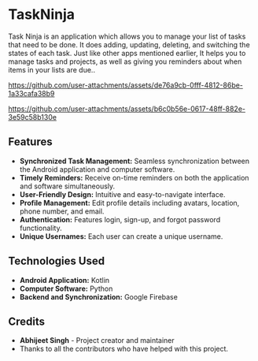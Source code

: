 # TaskNinja
Task Ninja is an application which allows you to manage your list of tasks that need to be done. It does adding, updating, deleting, and switching the states of each task. Just like other apps mentioned earlier, It helps you to manage tasks and projects, as well as giving you reminders about when items in your lists are due..




 https://github.com/user-attachments/assets/de76a9cb-0fff-4812-86be-1a33cafa38b9


https://github.com/user-attachments/assets/b6c0b56e-0617-48ff-882e-3e59c58b130e


<!DOCTYPE html>
<html lang="en">
<head>
    <meta charset="UTF-8">
    <meta name="viewport" content="width=device-width, initial-scale=1.0">
    <title>README - TASKNINJA</title>
  
</head>
<body>
  <h2>Features</h2>
    <ul>
        <li><strong>Synchronized Task Management:</strong> Seamless synchronization between the Android application and computer software.</li>
        <li><strong>Timely Reminders:</strong> Receive on-time reminders on both the application and software simultaneously.</li>
        <li><strong>User-Friendly Design:</strong> Intuitive and easy-to-navigate interface.</li>
        <li><strong>Profile Management:</strong> Edit profile details including avatars, location, phone number, and email.</li>
        <li><strong>Authentication:</strong> Features login, sign-up, and forgot password functionality.</li>
        <li><strong>Unique Usernames:</strong> Each user can create a unique username.</li>
    </ul>
    <h2>Technologies Used</h2>
    <ul>
        <li><strong>Android Application:</strong> Kotlin</li>
        <li><strong>Computer Software:</strong> Python</li>
        <li><strong>Backend and Synchronization:</strong> Google Firebase</li>
    </ul>
   <h2>Credits</h2>
    <ul>
        <li><strong>Abhijeet Singh</strong> - Project creator and maintainer</li>
        <li>Thanks to all the contributors who have helped with this project.</li>
    </ul>
</body>
</html>

